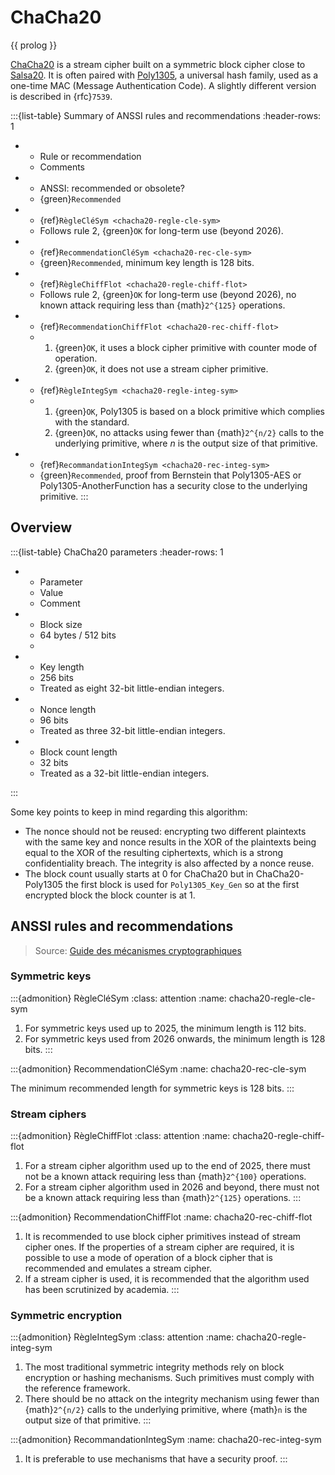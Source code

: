# ChaCha20

{{ prolog }}

[ChaCha20][CHACHA] is a stream cipher built on a symmetric block cipher close to
[Salsa20][SALSA]. It is often paired with [Poly1305][POLY], a universal hash
family, used as a one-time MAC (Message Authentication Code). A slightly
different version is described in {rfc}`7539`.

:::{list-table} Summary of ANSSI rules and recommendations
:header-rows: 1

- - Rule or recommendation
  - Comments
- - ANSSI: recommended or obsolete?
  - {green}`Recommended`
- - {ref}`RègleCléSym <chacha20-regle-cle-sym>`
  - Follows rule 2, {green}`OK` for long-term use (beyond 2026).
- - {ref}`RecommendationCléSym <chacha20-rec-cle-sym>`
  - {green}`Recommended`, minimum key length is 128 bits.
- - {ref}`RègleChiffFlot <chacha20-regle-chiff-flot>`
  - Follows rule 2, {green}`OK` for long-term use (beyond 2026), no known attack requiring less than {math}`2^{125}` operations.
- - {ref}`RecommendationChiffFlot <chacha20-rec-chiff-flot>`
  -
    1. {green}`OK`, it uses a block cipher primitive with counter mode of operation.
    2. {green}`OK`, it does not use a stream cipher primitive.
- - {ref}`RègleIntegSym <chacha20-regle-integ-sym>`
  -
    1. {green}`OK`, Poly1305 is based on a block primitive which complies with the standard.
    2. {green}`OK`, no attacks using fewer than {math}`2^{n/2}` calls to the underlying primitive, where $n$ is the output size of that primitive.
- - {ref}`RecommandationIntegSym <chacha20-rec-integ-sym>`
  - {green}`Recommended`, proof from Bernstein that Poly1305-AES or Poly1305-AnotherFunction has a security close to the underlying primitive.
:::

## Overview

:::{list-table} ChaCha20 parameters
:header-rows: 1

- - Parameter
  - Value
  - Comment
- - Block size
  - 64 bytes / 512 bits
  -
- - Key length
  - 256 bits
  - Treated as eight 32-bit little-endian integers.
- - Nonce length
  - 96 bits
  - Treated as three 32-bit little-endian integers.
- - Block count length
  - 32 bits
  - Treated as a 32-bit little-endian integers.

:::

Some key points to keep in mind regarding this algorithm:

- The nonce should not be reused: encrypting two different plaintexts with the
same key and nonce results in the XOR of the plaintexts being equal to the XOR
of the resulting ciphertexts, which is a strong confidentiality breach. The
integrity is also affected by a nonce reuse.
- The block count usually starts at 0 for ChaCha20 but in ChaCha20-Poly1305 the
first block is used for `Poly1305_Key_Gen` so at the first encrypted block the
block counter is at 1.

## ANSSI rules and recommendations

> Source: [Guide des mécanismes cryptographiques](https://cyber.gouv.fr/sites/default/files/2021/03/anssi-guide-mecanismes_crypto-2.04.pdf)

### Symmetric keys

:::{admonition} RègleCléSym
:class: attention
:name: chacha20-regle-cle-sym

1. For symmetric keys used up to 2025, the minimum length is 112 bits.
2. For symmetric keys used from 2026 onwards, the minimum length is 128 bits.
:::

:::{admonition} RecommendationCléSym
:name: chacha20-rec-cle-sym

The minimum recommended length for symmetric keys is 128 bits.
:::

### Stream ciphers

:::{admonition} RègleChiffFlot
:class: attention
:name: chacha20-regle-chiff-flot

1. For a stream cipher algorithm used up to the end of 2025, there must not be a
   known attack requiring less than {math}`2^{100}` operations.
2. For a stream cipher algorithm used in 2026 and beyond, there must not be a
   known attack requiring less than {math}`2^{125}` operations.
:::

:::{admonition} RecommendationChiffFlot
:name: chacha20-rec-chiff-flot

1. It is recommended to use block cipher primitives instead of stream cipher ones. If the properties
   of a stream cipher are required, it is possible to use a mode of operation of a block cipher that
   is recommended and emulates a stream cipher.
2. If a stream cipher is used, it is recommended that the algorithm used has been scrutinized by academia.
:::

### Symmetric encryption

:::{admonition} RègleIntegSym
:class: attention
:name: chacha20-regle-integ-sym

1. The most traditional symmetric integrity methods rely on block encryption or hashing mechanisms. Such primitives must comply with the reference framework.
2. There should be no attack on the integrity mechanism using fewer than {math}`2^{n/2}` calls to the underlying primitive, where {math}`n` is the output size of that primitive.
:::

:::{admonition} RecommandationIntegSym
:name: chacha20-rec-integ-sym

1. It is preferable to use mechanisms that have a security proof.
:::

<!-- References -->
[CHACHA]: https://cr.yp.to/chacha/chacha-20080128.pdf
[SALSA]: https://cr.yp.to/snuffle/design.pdf
[POLY]: https://cr.yp.to/mac/poly1305-20050329.pdf
